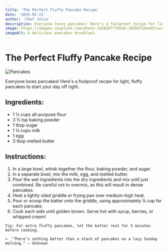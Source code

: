 ```yaml
---
title: 'The Perfect Fluffy Pancake Recipe'
date: '2025-02-22'
author: 'Chef Julia'
description: Everyone loves pancakes! Here's a foolproof recipe for light, fluffy pancakes to start your day off right.
image: https://images.unsplash.com/photo-1528207776546-365bb710ee93?w=250&h=200
imageAlt: A delicious pancakes breakfast.
---
```


# The Perfect Fluffy Pancake Recipe

![Pancakes](https://images.unsplash.com/photo-1559526324-d3d4f7e7f234?crop=entropy&cs=tinysrgb&fit=max&fm=jpg&ixid=MnwxOTk3NjV8MHwxfGFsbHwxfHx8fHx8fHwxNjM5OTM1Mjkz&ixlib=rb-1.2.1&q=80&w=4000)

Everyone loves pancakes! Here's a foolproof recipe for light, fluffy pancakes to start your day off right.

## Ingredients:
- 1 ½ cups all-purpose flour
- 3 ½ tsp baking powder
- 1 tbsp sugar
- 1 ¼ cups milk
- 1 egg
- 3 tbsp melted butter

## Instructions:
1. In a large bowl, whisk together the flour, baking powder, and sugar.
2. In a separate bowl, mix the milk, egg, and melted butter.
3. Pour the wet ingredients into the dry ingredients and mix until just combined. Be careful not to overmix, as this will result in dense pancakes.
4. Heat a lightly oiled griddle or frying pan over medium-high heat.
5. Pour or scoop the batter onto the griddle, using approximately ¼ cup for each pancake.
6. Cook each side until golden brown. Serve hot with syrup, berries, or whipped cream!

```text
Tip: For extra fluffy pancakes, let the batter rest for 5 minutes before cooking.

> _"There’s nothing better than a stack of pancakes on a lazy Sunday morning." – Unknown

